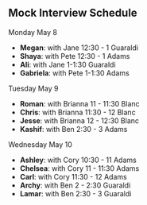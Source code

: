 ## Mock Interview Schedule

Monday May 8

* **Megan**: with Jane 12:30 - 1 Guaraldi
* **Shaya**: with Pete 12:30 - 1 Adams
* **Ali**: with Jane 1-1:30 Guaraldi
* **Gabriela**: with Pete 1-1:30 Adams

Tuesday May 9

* **Roman**: with Brianna 11 - 11:30 Blanc
* **Chris**: with Brianna 11:30 - 12 Blanc
* **Jesse**: with Brianna 12 - 12:30 Blanc
* **Kashif**: with Ben 2:30 - 3 Adams


Wednesday May 10

* **Ashley**: with Cory 10:30 - 11 Adams
* **Chelsea**: with Cory 11 - 11:30 Adams
* **Carl**: with Cory 11:30 - 12 Adams
* **Archy**: with Ben 2 - 2:30 Guaraldi
* **Lamar**: with Ben 2:30 - 3 Guaraldi



